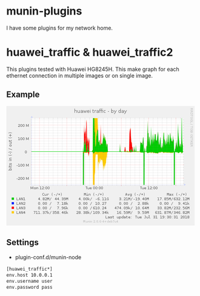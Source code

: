 # munin-plugins

I have some plugins for my network home.

# huawei_traffic & huawei_traffic2

This plugins tested with Huawei HG8245H. This make graph for each ethernet connection in multiple images or on single image.

## Example

![alt text](screenshots/huawei_traffic2-day.png?raw=true "Single Image")

## Settings

- plugin-conf.d/munin-node

```
[huawei_traffic*]
env.host 10.0.0.1
env.username user
env.password pass
```